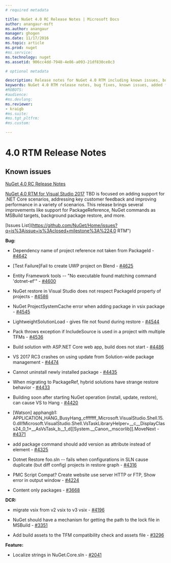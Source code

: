 ```yaml
---
# required metadata

title: NuGet 4.0 RC Release Notes | Microsoft Docs
author: anangaur-msft
ms.author: anangaur
manager: ghogen
ms.date: 11/17/2016
ms.topic: article
ms.prod: nuget
#ms.service:
ms.technology: nuget
ms.assetid: 906cc4dd-7948-4e86-a093-21df830ce8c3

# optional metadata

description: Release notes for NuGet 4.0 RTM including known issues, bug fixes, added features, and DCRs.
keywords: NuGet 4.0 RTM release notes, bug fixes, known issues, added features, DCRs
#ROBOTS:
#audience:
#ms.devlang:
ms.reviewer:
- kraigb
#ms.suite:
#ms.tgt_pltfrm:
#ms.custom:

---
```


# 4.0 RTM Release Notes

## Known issues


[NuGet 4.0 RC Release Notes](../release-notes/nuget-4.0-RC.md)

[NuGet 4.0 RTM for Visual Studio 2017]() TBD is focused on adding support for .NET Core scenarios, addressing key customer feedback and improving performance in a variety of scenarios. This release brings several improvements like support for PackageReference, NuGet commands as MSBuild targets, background package restore, and more.

[Issues List](https://github.com/NuGet/Home/issues?q=is%3Aissue+is%3Aclosed+milestone%3A%224.0 RTM")

**Bug:**

* Dependency name of project reference not taken from PackageId - [#4642](https://github.com/NuGet/Home/issues/4642)

* [Test Failure]Fail to create UWP project on Blend - [#4625](https://github.com/NuGet/Home/issues/4625)

* Entity Framework tools -- "No executable found matching command 'dotnet-ef'" - [#4600](https://github.com/NuGet/Home/issues/4600)

* NuGet restore in Visual Studio does not respect PackageId property of projects - [#4586](https://github.com/NuGet/Home/issues/4586)

* NuGet ProjectSystemCache error when adding package in vsix package - [#4545](https://github.com/NuGet/Home/issues/4545)

* LightweightSolutionLoad - gives file not found during restore - [#4544](https://github.com/NuGet/Home/issues/4544)

* Pack throws exception if IncludeSource is used in a project with multiple TFMs - [#4536](https://github.com/NuGet/Home/issues/4536)

* Build solution with ASP.NET Core web app, build does not start - [#4486](https://github.com/NuGet/Home/issues/4486)

* VS 2017 RC3 crashes on using update from Solution-wide package management - [#4474](https://github.com/NuGet/Home/issues/4474)

* Cannot uninstall newly installed package  - [#4435](https://github.com/NuGet/Home/issues/4435)

* When migrating to PackageRef, hybrid solutions have strange restore behavior - [#4433](https://github.com/NuGet/Home/issues/4433)

* Building soon after starting NuGet operation (install, update, restore), can cause VS to Hang - [#4420](https://github.com/NuGet/Home/issues/4420)

* [Watson] apphangb1: APPLICATION_HANG_BusyHang_cfffffff_Microsoft.VisualStudio.Shell.15.0.dll!Microsoft.VisualStudio.Shell.VsTaskLibraryHelper+__c__DisplayClass24_0_1+__AsVsTask_b__1_d[[System.__Canon,_mscorlib]].MoveNext - [#4371](https://github.com/NuGet/Home/issues/4371)

* add package command should add version as attribute instead of element - [#4325](https://github.com/NuGet/Home/issues/4325)

* Dotnet Restore foo.sln -- fails when configurations in SLN cause duplicate (but diff config) projects in restore graph - [#4316](https://github.com/NuGet/Home/issues/4316)

* PMC Script Compat? Create website use server HTTP or FTP, Show error in output window - [#4224](https://github.com/NuGet/Home/issues/4224)

* Content only packages - [#3668](https://github.com/NuGet/Home/issues/3668)

**DCR:**

* migrate vsix from v2 vsix to v3 vsix - [#4196](https://github.com/NuGet/Home/issues/4196)

* NuGet should have a mechanism for getting the path to the lock file in MSBuild - [#3351](https://github.com/NuGet/Home/issues/3351)

* Add build assets to the TFM compatibility check and assets file - [#3296](https://github.com/NuGet/Home/issues/3296)

**Feature:**

* Localize strings in NuGet.Core.sln - [#2041](https://github.com/NuGet/Home/issues/2041)



